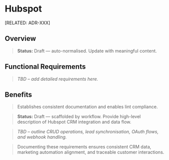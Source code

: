 # Hubspot

[RELATED: ADR-XXX]

## Overview

> **Status:** Draft — auto-normalised. Update with meaningful content.

## Functional Requirements

> _TBD – add detailed requirements here._

## Benefits

> Establishes consistent documentation and enables lint compliance.



> **Status:** Draft — scaffolded by workflow. Provide high-level description of Hubspot CRM integration and data flow.


> _TBD – outline CRUD operations, lead synchronisation, OAuth flows, and webhook handling._


> Documenting these requirements ensures consistent CRM data, marketing automation alignment, and traceable customer interactions.
